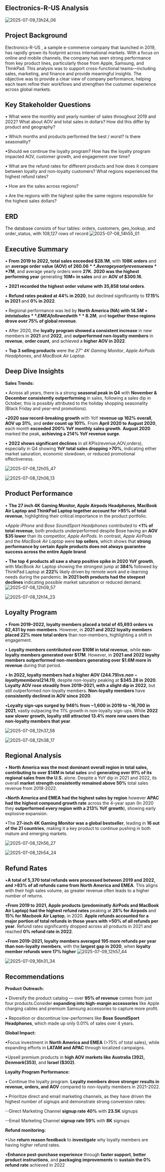 ## Electronics-R-US Analysis

![2025-07-09_13h24_06](https://github.com/user-attachments/assets/fc07319f-37c6-4087-b055-14d0418a8613)


## Project Background
Electronics-R-US , a sample e-commerce company that launched in 2019, has rapidly grown its footprint across international markets. With a focus on online and mobile channels, the company has seen strong performance from key product lines, particularly those from Apple, Samsung, and ThinkPad. This analysis was to support cross-functional teams—including sales, marketing, and finance and provide meaningful insights. The objective was to provide a clear view of company performance, helping each team refine their workflows and strengthen the customer experience across global markets.

## Key Stakeholder Questions 
•	What were the monthly and yearly number of sales throughout 2019 and 2022? What about AOV and total sales in dollars? How did this differ by product and geography?

•	Which months and products performed the best / worst? Is there seasonality?

•Should we continue the loyalty program? How has the loyalty program impacted AOV, customer growth, and engagement over time?	

•	What are the refund rates for different products and how does it compare between loyalty and non-loyalty customers? What regions experienced the highest refund rates?

•	How are the sales across regions? 

•	Are the regions with the highest spike the same regions responsible for the highest sales dollars?

## ERD 
The database consists of four tables: orders, customers, geo_lookup, and order_status, with 108,127 rows of record
![2025-07-08_14h55_01](https://github.com/user-attachments/assets/35305e83-8b7f-433e-8390-dfeb602e5e28)


## Executive Summary

• **From 2019 to 2022, total sales exceeded $28.1M**, with **108K orders** and an **average order value (AOV) of $260.06**. Average yearly revenue was **$7M**, and average yearly orders were **27K**. **2020 was the highest performing year** generating **10M+ in sales** and an **AOV of $300.16**.

• **2021 recorded the highest order volume with 35,858 total orders**.

• **Refund rates peaked at 44% in 2020**, but declined significantly to **17.15% in 2021** and **0% in 2022**.

• Regional performance was led by **North America (NA) with $14.5M+ in total sales**. EMEA followed with **~$8.2M**, and **together these regions drove over 75% of global revenue**.

• After 2020, the **loyalty program showed a consistent increase** in new members in **2021** and **2022**, and **outperformed non-loyalty members** in **revenue**, **order count**, and achieved a **higher AOV in 2022**.

• **Top 3 selling products** were the *27" 4K Gaming Monitor*, *Apple AirPods Headphones*, and *MacBook Air Laptop*.

## Deep Dive Insights
**Sales Trends:**

•	Across all years, there is a strong **seasonal peak in Q4** with **November & December consistently outperforming** in sales, following a sales dip in October, this is possibly attributed to the holiday shopping seasonality (Black Friday and year-end promotions).

•**2020 saw record-breaking growth** with YoY **revenue up 162% overall**, **AOV up 31%**, and **order count up 101%**. From **April 2020 to August 2020**, each month **exceeded 200% YoY monthly sales growth**. **August 2020** marked the peak, **achieving a 214% YoY revenue surge**.

•	**2022 shows significant declines** in all KPIs(revenue,AOV,orders), especially in Q4 showing **YoY total sales dropping >70%**, indicating either market saturation, economic slowdown, or reduced promotional effectiveness.

![2025-07-08_12h05_47](https://github.com/user-attachments/assets/41c74ad7-8b02-4081-a9eb-7da6d0fcbc9b)

![2025-07-08_12h06_13](https://github.com/user-attachments/assets/0ff12818-7f6b-42ab-a014-3ae320d39f13)

## Product Performance
•	**The 27 inch 4K Gaming Monitor, Apple Airpods Headphones, MacBook Air Laptop and ThinkPad Laptop together account for >95% of total revenue**, highlighting their critical importance in the product portfolio.

•*Apple iPhone* and *Bose SoundSport Headphones* contributed to **<1% of total revenue**, both products underperformed despite Bose having an **AOV $35 lower** than its competitor, *Apple AirPods*. In contrast, *Apple AirPods* and the *MacBook Air Laptop* were **top sellers**, which shows that **strong performance by certain Apple products does not always guarantee success across the entire Apple brand**.

•	**The top 4 products all saw a sharp positive spike in 2020 YoY growth**, with MacBook Air Laptop showing the strongest jump at **384%** followed by ThinkPad Laptop at **222%** likely driven by remote work and e-learning needs during the pandemic. **In 2021 both products had the steepest declines**  indicating possible market saturation or reduced demand.
![2025-07-08_12h09_57](https://github.com/user-attachments/assets/f978c0d6-f53c-4b69-adcf-67a0dc246ea1)

![2025-07-08_12h14_23](https://github.com/user-attachments/assets/5cb63eda-f0de-4ce9-b603-9fefe65b8b2a)

## Loyalty Program
• **From 2019–2022, loyalty members placed a total of 45,693 orders vs 62,431 by non-members**. However, in **2021 and 2022 loyalty members placed 22% more total orders** than non-members, highlighting a shift in engagement.

• **Loyalty members contributed over $10M in total revenue**, while **non-loyalty members generated over $17M**. However, in **2021 and 2022 loyalty members outperformed non-members generating over $1.6M more in revenue** during that period.

• **In 2022, loyalty members had a higher AOV ($244.79) vs. non-loyalty members ($214.11)**, despite non-loyalty peaking at **$345.28 in 2020**. **Loyalty AOV rose steadily from 2019–2021, with a slight dip in 2022**, but still outperformed non-loyalty members. **Non-loyalty members** have **consistently declined in AOV since 2020**.

•**Loyalty sign-ups surged by 946% from ~1,600 in 2019 to ~16,700 in 2021**, vastly outpacing the 11% growth in non-loyalty sign-ups. While **2022 saw slower growth, loyalty still attracted 13.4% more new users than non-loyalty members that year**.

![2025-07-08_12h37_58](https://github.com/user-attachments/assets/44d98007-7e48-4d56-9dd3-c3155de3e374)

![2025-07-08_12h38_17](https://github.com/user-attachments/assets/5174d84f-a82a-4173-b76a-ad244954a6da)


## Regional Analysis
• **North America was the most dominant overall region in total sales, contributing to over $14M in total sales** and **generating over 91% of its regional sales from the U.S.** alone. Despite a YoY dip in 2021 and 2022, its overall **market strength consistently remained above 50%** total sales revenue from 2019-2022. 

•**North America and EMEA had the highest sales by region** however **APAC had the highest compound growth rate** across the 4-year span (In 2020 they **outperformed every region with a 213% YoY growth**), showing early explosive expansion.

•The **27-inch 4K Gaming Monitor was a global bestseller**, leading in **16 out of the 21 countries**, making it a key product to continue pushing in both mature and emerging markets.

![2025-07-08_12h56_27](https://github.com/user-attachments/assets/774a3014-a83a-458d-822a-beb5eed69686)

![2025-07-08_12h54_24](https://github.com/user-attachments/assets/dc65616b-8c70-4f5c-90e6-7203156d6453)

## Refund Rates
•**A total of 5,370 total refunds were processed between 2019 and 2022, and >83% of all refunds came from North America and EMEA**.  This aligns with their high sales volume, as greater revenue often leads to a higher number of returns.

•**From 2019 to 2021, Apple products (predominatly AirPods and MacBook Air Laptop) had the highest refund rates** peaking at **28% for Airpods** and **15% for Macbook Air Laptop**, in 2020. **Apple refunds accounted for a major portion of total refunds in those years with >50% of all refunds per year**. Refund rates significantly dropped across all products in 2021 and reached **0% refund rate in 2022**.

•**From 2019–2021, loyalty members averaged 195 more refunds per year than non-loyalty members**, with the **largest gap in 2020**, when **loyalty member refunds were 17% higher**
![2025-07-09_12h57_44](https://github.com/user-attachments/assets/f25caaa5-f70a-481d-b84e-f87df9e02415)

![2025-07-09_16h31_34](https://github.com/user-attachments/assets/2c397c2b-3af8-47cf-b231-601b3b19ea9d)


## Recommendations
**Product Outreach:** 

• Diversify the product catalog — over **95% of revenue** comes from just four products.Consider **expanding into high-margin accessories** like Apple charging cables and premium Samsung accessories to capture more profit.

• Reposition or discontinue low-performers like **Bose SoundSport Headphones**, which made up only 0.01% of sales over 4 years.

**Global Impact:**

•Focus investment in **North America and EMEA** (>75% of total sales), while expanding efforts in **LATAM and APAC** through localized campaigns.

•Upsell premium products in **high AOV markets like Australia ($392), Denmark ($353)**, and **Israel ($302)**.

**Loyalty Program Performance:**

• Continue the loyalty program. **Loyalty members drove stronger results in revenue, orders, and AOV** compared to non-loyalty members in 2021-2022.

• Prioritize direct and email marketing channels, as they have driven the highest number of signups and demonstrate strong conversion rates:

--Direct Marketing Channel **signup rate 40%** with **23.5K** signups 

--Email Marketing Channel **signup rate 59%** with **8K** signups

**Refund monitoring:**

•Use **return reason feedback** to **investigate** why loyalty members are having higher refund rates.

•**Enhance post-purchase experience** through **faster support**, **better product instructions**, and **packaging improvements** to **sustain the 0% refund rate** achieved in 2022


